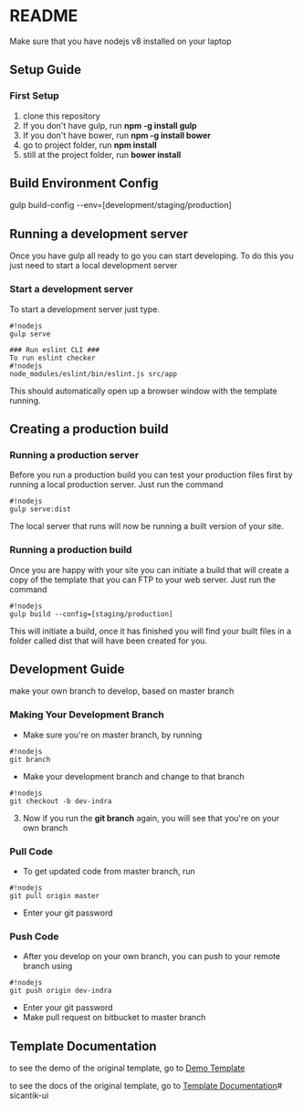 # README #

Make sure that you have nodejs v8 installed on your laptop

## Setup Guide ##

### First Setup ###
1. clone this repository
2. If you don't have gulp, run **npm -g install gulp**
3. If you don't have bower, run **npm -g install bower**
4. go to project folder, run **npm install**
5. still at the project folder, run **bower install** 

## Build Environment Config ##
gulp build-config --env=[development/staging/production]

## Running a development server ##
Once you have gulp all ready to go you can start developing.
To do this you just need to start a local development server

### Start a development server ###
To start a development server just type.
```
#!nodejs
gulp serve

### Run eslint CLI ###
To run eslint checker
#!nodejs
node_modules/eslint/bin/eslint.js src/app
```
This should automatically open up a browser window with the template running.

## Creating a production build ##

### Running a production server ###
Before you run a production build you can test your production files first by running a local production server.
Just run the command
```
#!nodejs
gulp serve:dist
```
The local server that runs will now be running a built version of your site.

### Running a production build ###
Once you are happy with your site you can initiate a build that will create a copy of the template that you can FTP to your web server.
Just run the command
```
#!nodejs
gulp build --config=[staging/production]
```
This will initiate a build, once it has finished you will find your built files in a folder called dist that will have been created for you.


## Development Guide ##
make your own branch to develop, based on master branch
### Making Your Development Branch ###
* Make sure you're on master branch, by running
```
#!nodejs
git branch
```
* Make your development branch and change to that branch
```
#!nodejs
git checkout -b dev-indra
```
3. Now if you run the **git branch** again, you will see that you're on your own branch

### Pull Code ###
* To get updated code from master branch, run
```
#!nodejs
git pull origin master
```
* Enter your git password

### Push Code ###
* After you develop on your own branch, you can push to your remote branch using
```
#!nodejs
git push origin dev-indra
```
* Enter your git password
* Make pull request on bitbucket to master branch


## Template Documentation ##
to see the demo of the original template, go to
[Demo Template](http://ng.eastarcreative.com/demo)

to see the docs of the original template, go to
[Template Documentation](http://ng.eastarcreative.com/docs)# sicantik-ui
